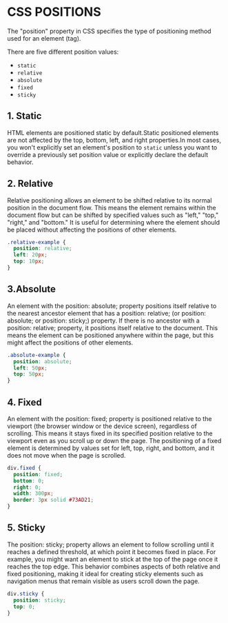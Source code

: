 # CSS POSITIONS
The "position" property in CSS specifies the type of positioning method used for an element (tag).

There are five different position values:
- `static`
- `relative` 
- `absolute`
- `fixed`
- `sticky`

## 1. Static
HTML elements are positioned static by default.Static positioned elements are not affected by the top, bottom, left, and right properties.In most cases, you won't explicitly set an element's position to `static` unless you want to override a previously set position value or explicitly declare the default behavior.

## 2. Relative

Relative positioning allows an element to be shifted relative to its normal position in the document flow. This means the element remains within the document flow but can be shifted by specified values such as "left," "top," "right," and "bottom." It is useful for determining where the element should be placed without affecting the positions of other elements.

```css
.relative-example {
  position: relative;
  left: 20px;
  top: 10px;
}
```
## 3.Absolute
An element with the position: absolute; property positions itself relative to the nearest ancestor element that has a position: relative; (or position: absolute; or position: sticky;) property. If there is no ancestor with a position: relative; property, it positions itself relative to the document. This means the element can be positioned anywhere within the page, but this might affect the positions of other elements.

```css
.absolute-example {
  position: absolute;
  left: 50px;
  top: 50px;
}
```
## 4. Fixed
An element with the position: fixed; property is positioned relative to the viewport (the browser window or the device screen), regardless of scrolling. This means it stays fixed in its specified position relative to the viewport even as you scroll up or down the page. The positioning of a fixed element is determined by values set for left, top, right, and bottom, and it does not move when the page is scrolled.
```css
div.fixed {
  position: fixed;
  bottom: 0;
  right: 0;
  width: 300px;
  border: 3px solid #73AD21;
}
```
## 5. Sticky
The position: sticky; property allows an element to follow scrolling until it reaches a defined threshold, at which point it becomes fixed in place. For example, you might want an element to stick at the top of the page once it reaches the top edge. This behavior combines aspects of both relative and fixed positioning, making it ideal for creating sticky elements such as navigation menus that remain visible as users scroll down the page.

```css
div.sticky {
  position: sticky;
  top: 0;
}
```
